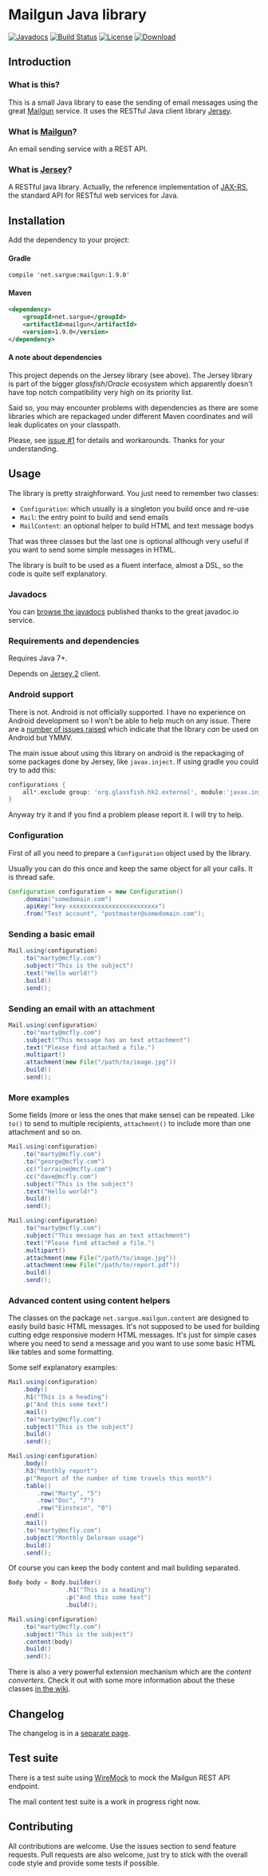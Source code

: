 # Mailgun Java library

[![Javadocs](http://www.javadoc.io/badge/net.sargue/mailgun.svg)](http://www.javadoc.io/doc/net.sargue/mailgun)
[![Build Status](https://travis-ci.org/sargue/mailgun.svg?branch=master)](https://travis-ci.org/sargue/mailgun)
[![License](http://img.shields.io/badge/license-MIT-blue.svg?style=flat)](http://www.opensource.org/licenses/MIT)
[![Download](https://api.bintray.com/packages/sargue/maven/net.sargue%3Amailgun/images/download.svg)](https://bintray.com/sargue/maven/net.sargue%3Amailgun/_latestVersion)

## Introduction
### What is this?

This is a small Java library to ease the sending of email messages using the
great [Mailgun](http://www.mailgun.com/) service. It uses the RESTful Java
client library [Jersey](https://jersey.github.io/).

### What is [Mailgun](http://www.mailgun.com/)?

An email sending service with a REST API.

### What is [Jersey](https://jersey.github.io/)?

A RESTful java library. Actually, the reference implementation of
[JAX-RS](http://jax-rs-spec.java.net/), the standard API for RESTful web
services for Java.

## Installation

Add the dependency to your project:

#### Gradle

`compile 'net.sargue:mailgun:1.9.0'`

#### Maven

```xml
<dependency>
    <groupId>net.sargue</groupId>
    <artifactId>mailgun</artifactId>
    <version>1.9.0</version>
</dependency>
```

#### A note about dependencies

This project depends on the Jersey library (see above). The Jersey library
is part of the bigger *glassfish*/*Oracle* ecosystem which apparently
doesn't have top notch compatibility very high on its priority list.

Said so, you may encounter problems with dependencies as there are some
libraries which are repackaged under different Maven coordinates and will
leak duplicates on your classpath.

Please, see [issue #1](https://github.com/sargue/mailgun/issues/1) for details
and workarounds. Thanks for your understanding.

## Usage

The library is pretty straighforward. You just need to remember two classes:

* `Configuration`: which usually is a singleton you build once and re-use
* `Mail`: the entry point to build and send emails
* `MailContent`: an optional helper to build HTML and text message bodys

That was three classes but the last one is optional although very useful
if you want to send some simple messages in HTML.

The library is built to be used as a fluent interface, almost a DSL, so the code
is quite self explanatory.

### Javadocs

You can 
[browse the javadocs](http://www.javadoc.io/doc/net.sargue/mailgun) 
published thanks to the great javadoc.io service.

### Requirements and dependencies

Requires Java 7+.

Depends on [Jersey 2](https://jersey.github.io/) client.

### Android support

There is not. Android is not officially supported. I have no experience on Android development so I won't be able to help much on any issue. There are a [number of issues raised](https://github.com/sargue/mailgun/issues?q=label%3Aandroid) which indicate that the library *can* be used on Android but YMMV.

The main issue about using this library on android is the repackaging of some packages done by Jersey, like `javax.inject`. If using gradle you could try to add this:

```gradle
configurations {
    all*.exclude group: 'org.glassfish.hk2.external', module:'javax.inject'
}
```

Anyway try it and if you find a problem please report it. I will try to help.

### Configuration

First of all you need to prepare a `Configuration` object used by the library.

Usually you can do this once and keep the same object for all your calls. It
is thread safe.

```java
Configuration configuration = new Configuration()
    .domain("somedomain.com")
    .apiKey("key-xxxxxxxxxxxxxxxxxxxxxxxxx")
    .from("Test account", "postmaster@somedomain.com");
```

### Sending a basic email

```java
Mail.using(configuration)
    .to("marty@mcfly.com")
    .subject("This is the subject")
    .text("Hello world!")
    .build()
    .send();
```

### Sending an email with an attachment

```java
Mail.using(configuration)
    .to("marty@mcfly.com")
    .subject("This message has an text attachment")
    .text("Please find attached a file.")
    .multipart()
    .attachment(new File("/path/to/image.jpg"))
    .build()
    .send();
```

### More examples

Some fields (more or less the ones that make sense) can be repeated.
Like `to()` to send to multiple recipients, `attachment()` to include
more than one attachment and so on.

```java
Mail.using(configuration)
    .to("marty@mcfly.com")
    .to("george@mcfly.com")
    .cc("lorraine@mcfly.com")
    .cc("dave@mcfly.com")
    .subject("This is the subject")
    .text("Hello world!")
    .build()
    .send();
```

```java
Mail.using(configuration)
    .to("marty@mcfly.com")
    .subject("This message has an text attachment")
    .text("Please find attached a file.")
    .multipart()
    .attachment(new File("/path/to/image.jpg"))
    .attachment(new File("/path/to/report.pdf"))
    .build()
    .send();
```

### Advanced content using content helpers

The classes on the package `net.sargue.mailgun.content` are designed 
to easily build basic HTML 
messages. It's not supposed to be used for building cutting edge responsive
modern HTML messages. It's just for simple cases where you need to send a
message and you want to use some basic HTML like tables and some formatting.

Some self explanatory examples:

```java
Mail.using(configuration)
    .body()
    .h1("This is a heading")
    .p("And this some text")
    .mail()
    .to("marty@mcfly.com")
    .subject("This is the subject")
    .build()
    .send();
```

```java
Mail.using(configuration)
    .body()
    .h3("Monthly report")
    .p("Report of the number of time travels this month")
    .table()
        .row("Marty", "5")
        .row("Doc", "7")
        .row("Einstein", "0")
    .end()
    .mail()
    .to("marty@mcfly.com")
    .subject("Monthly Delorean usage")
    .build()
    .send();
```

Of course you can keep the body content and mail building separated.

```java
Body body = Body.builder()
                .h1("This is a heading")
                .p("And this some text")
                .build();

Mail.using(configuration)
    .to("marty@mcfly.com")
    .subject("This is the subject")
    .content(body)
    .build()
    .send();
```

There is also a very powerful extension mechanism which are the *content 
converters*. Check it out with some more information about the these
 classes [in the wiki](https://github.com/sargue/mailgun/wiki/Mail-content-using-content-helpers).

## Changelog

The changelog is in a [separate page](https://github.com/sargue/mailgun/blob/master/CHANGELOG.md).

## Test suite

There is a test suite using [WireMock](http://wiremock.org) to mock the Mailgun
REST API endpoint.

The mail content test suite is a work in progress right now.

## Contributing

All contributions are welcome. Use the issues section to send feature requests.
Pull requests are also welcome, just try to stick with the overall code style
and provide some tests if possible.
